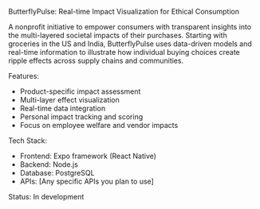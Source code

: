 ButterflyPulse: Real-time Impact Visualization for Ethical Consumption

A nonprofit initiative to empower consumers with transparent insights into the multi-layered societal impacts of their purchases. Starting with groceries in the US and India, ButterflyPulse uses data-driven models and real-time information to illustrate how individual buying choices create ripple effects across supply chains and communities.

Features:
- Product-specific impact assessment
- Multi-layer effect visualization
- Real-time data integration
- Personal impact tracking and scoring
- Focus on employee welfare and vendor impacts

Tech Stack:
- Frontend: Expo framework (React Native)
- Backend: Node.js
- Database: PostgreSQL
- APIs: [Any specific APIs you plan to use]

Status: In development
